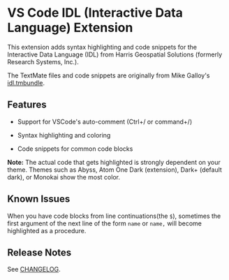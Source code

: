 # VS Code IDL (Interactive Data Language) Extension

This extension adds syntax highlighting and code snippets for the Interactive Data Language (IDL) from Harris Geospatial Solutions (formerly Research Systems, Inc.).

The TextMate files and code snippets are originally from Mike Galloy's [idl.tmbundle](https://github.com/mgalloy/idl.tmbundle).

## Features

* Support for VSCode's auto-comment (Ctrl+/ or command+/)

* Syntax highlighting and coloring

* Code snippets for common code blocks

**Note:** The actual code that gets highlighted is strongly dependent on your theme. Themes such as Abyss, Atom One Dark (extension), Dark+ (default dark), or Monokai show the most color. 

## Known Issues

When you have code blocks from line continuations(the `$`), sometimes the first argument of the next line of the form `name` or `name,` will become highlighted as a procedure.

## Release Notes

See [CHANGELOG](CHANGELOG.md).
